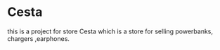 # Cesta
this is a project for store Cesta which is a store for selling powerbanks, chargers ,earphones.
